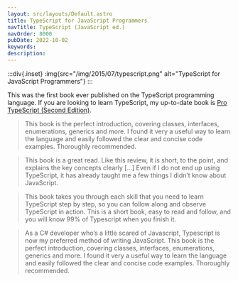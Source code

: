 ```yaml
---
layout: src/layouts/Default.astro
title: TypeScript for JavaScript Programmers
navTitle: TypeScript (JavaScript ed.)
navOrder: 8000
pubDate: 2022-10-02
keywords: 
description: 
---
```


:::div{.inset}
:img{src="/img/2015/07/typescript.png" alt="TypeScript for JavaScript Programmers"}
:::

This was the first book ever published on the TypeScript programming language. If you are looking to learn TypeScript, my up-to-date book is [Pro TypeScript (Second Edition)](/publications/pro-typescript/).

> This book is the perfect introduction, covering classes, interfaces, enumerations, generics and more. I found it very a useful way to learn the language and easily followed the clear and concise code examples. Thoroughly recommended.

> This book is a great read. Like this review, it is short, to the point, and explains the key concepts clearly \[…\] Even if I do not end up using TypeScript, it has already taught me a few things I didn’t know about JavaScript.

> This book takes you through each skill that you need to learn TypeScript step by step, so you can follow along and observe TypeScript in action. This is a short book, easy to read and follow, and you will know 99% of Typescript when you finish it.

> As a C# developer who’s a little scared of Javascript, Typescript is now my preferred method of writing JavaScript. This book is the perfect introduction, covering classes, interfaces, enumerations, generics and more. I found it very a useful way to learn the language and easily followed the clear and concise code examples. Thoroughly recommended.